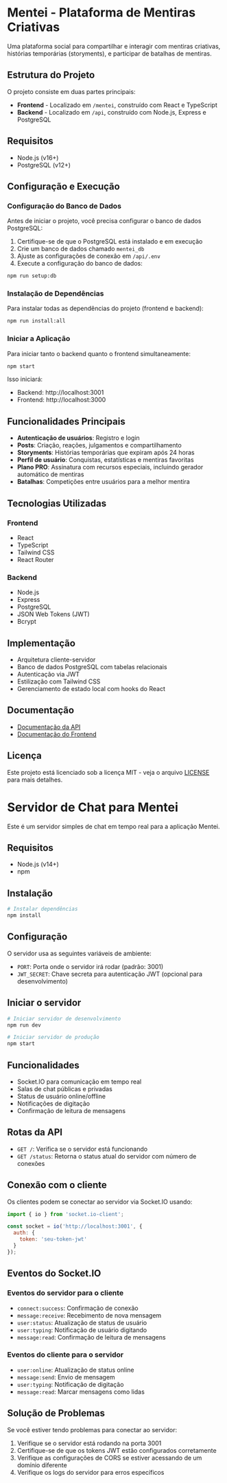 # Mentei - Plataforma de Mentiras Criativas

Uma plataforma social para compartilhar e interagir com mentiras criativas, histórias temporárias (storyments), e participar de batalhas de mentiras.

## Estrutura do Projeto

O projeto consiste em duas partes principais:

- **Frontend** - Localizado em `/mentei`, construído com React e TypeScript
- **Backend** - Localizado em `/api`, construído com Node.js, Express e PostgreSQL

## Requisitos

- Node.js (v16+)
- PostgreSQL (v12+)

## Configuração e Execução

### Configuração do Banco de Dados

Antes de iniciar o projeto, você precisa configurar o banco de dados PostgreSQL:

1. Certifique-se de que o PostgreSQL está instalado e em execução
2. Crie um banco de dados chamado `mentei_db`
3. Ajuste as configurações de conexão em `/api/.env`
4. Execute a configuração do banco de dados:

```bash
npm run setup:db
```

### Instalação de Dependências

Para instalar todas as dependências do projeto (frontend e backend):

```bash
npm run install:all
```

### Iniciar a Aplicação

Para iniciar tanto o backend quanto o frontend simultaneamente:

```bash
npm start
```

Isso iniciará:
- Backend: http://localhost:3001
- Frontend: http://localhost:3000

## Funcionalidades Principais

- **Autenticação de usuários**: Registro e login
- **Posts**: Criação, reações, julgamentos e compartilhamento
- **Storyments**: Histórias temporárias que expiram após 24 horas
- **Perfil de usuário**: Conquistas, estatísticas e mentiras favoritas
- **Plano PRO**: Assinatura com recursos especiais, incluindo gerador automático de mentiras
- **Batalhas**: Competições entre usuários para a melhor mentira

## Tecnologias Utilizadas

### Frontend
- React
- TypeScript
- Tailwind CSS
- React Router

### Backend
- Node.js
- Express
- PostgreSQL
- JSON Web Tokens (JWT)
- Bcrypt

## Implementação

- Arquitetura cliente-servidor
- Banco de dados PostgreSQL com tabelas relacionais
- Autenticação via JWT
- Estilização com Tailwind CSS
- Gerenciamento de estado local com hooks do React

## Documentação

- [Documentação da API](api/README.md)
- [Documentação do Frontend](mentei/README.md)

## Licença

Este projeto está licenciado sob a licença MIT - veja o arquivo [LICENSE](LICENSE) para mais detalhes.

# Servidor de Chat para Mentei

Este é um servidor simples de chat em tempo real para a aplicação Mentei.

## Requisitos

- Node.js (v14+)
- npm 

## Instalação

```bash
# Instalar dependências
npm install
```

## Configuração

O servidor usa as seguintes variáveis de ambiente:

- `PORT`: Porta onde o servidor irá rodar (padrão: 3001)
- `JWT_SECRET`: Chave secreta para autenticação JWT (opcional para desenvolvimento)

## Iniciar o servidor

```bash
# Iniciar servidor de desenvolvimento
npm run dev

# Iniciar servidor de produção
npm start
```

## Funcionalidades

- Socket.IO para comunicação em tempo real
- Salas de chat públicas e privadas
- Status de usuário online/offline
- Notificações de digitação
- Confirmação de leitura de mensagens

## Rotas da API

- `GET /`: Verifica se o servidor está funcionando
- `GET /status`: Retorna o status atual do servidor com número de conexões

## Conexão com o cliente

Os clientes podem se conectar ao servidor via Socket.IO usando:

```javascript
import { io } from 'socket.io-client';

const socket = io('http://localhost:3001', {
  auth: {
    token: 'seu-token-jwt'
  }
});
```

## Eventos do Socket.IO

### Eventos do servidor para o cliente

- `connect:success`: Confirmação de conexão
- `message:receive`: Recebimento de nova mensagem
- `user:status`: Atualização de status de usuário
- `user:typing`: Notificação de usuário digitando
- `message:read`: Confirmação de leitura de mensagens

### Eventos do cliente para o servidor

- `user:online`: Atualização de status online
- `message:send`: Envio de mensagem
- `user:typing`: Notificação de digitação
- `message:read`: Marcar mensagens como lidas

## Solução de Problemas

Se você estiver tendo problemas para conectar ao servidor:

1. Verifique se o servidor está rodando na porta 3001
2. Certifique-se de que os tokens JWT estão configurados corretamente
3. Verifique as configurações de CORS se estiver acessando de um domínio diferente
4. Verifique os logs do servidor para erros específicos 